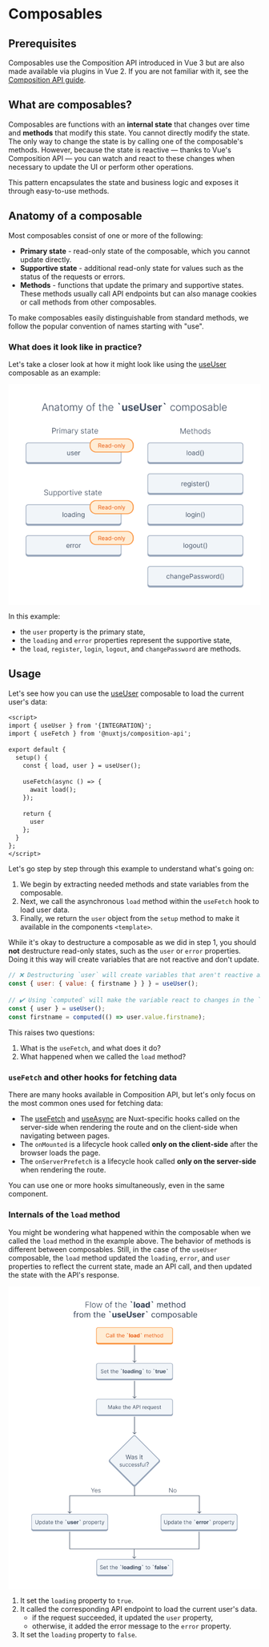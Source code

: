 # Composables

## Prerequisites

Composables use the Composition API introduced in Vue 3 but are also made available via plugins in Vue 2. If you are not familiar with it, see the [Composition API guide](/composition/composition-api.html).

## What are composables?

Composables are functions with an **internal state** that changes over time and **methods** that modify this state. You cannot directly modify the state. The only way to change the state is by calling one of the composable's methods. However, because the state is reactive — thanks to Vue's Composition API — you can watch and react to these changes when necessary to update the UI or perform other operations.

This pattern encapsulates the state and business logic and exposes it through easy-to-use methods.

## Anatomy of a composable

Most composables consist of one or more of the following:

- **Primary state** - read-only state of the composable, which you cannot update directly.
- **Supportive state** - additional read-only state for values such as the status of the requests or errors.
- **Methods** - functions that update the primary and supportive states. These methods usually call API endpoints but can also manage cookies or call methods from other composables.

To make composables easily distinguishable from standard methods, we follow the popular convention of names starting with "use".

### What does it look like in practice?

Let's take a closer look at how it might look like using the [useUser](/reference/api/core.useuser.html) composable as an example:

<img
  src="../images/useUser-composable-anatomy.png"
  alt="Anatomy of the useUser composable"
  style="display: block; margin: 0 auto;">

In this example:

- the `user` property is the primary state,
- the `loading` and `error` properties represent the supportive state,
- the `load`, `register`, `login`, `logout`, and `changePassword` are methods.

## Usage

Let's see how you can use the [useUser](/reference/api/core.useuser.html) composable to load the current user's data:

```vue
<script>
import { useUser } from '{INTEGRATION}';
import { useFetch } from '@nuxtjs/composition-api';

export default {
  setup() {
    const { load, user } = useUser();

    useFetch(async () => {
      await load();
    });

    return {
      user
    };
  }
};
</script>
```

Let's go step by step through this example to understand what's going on:

1. We begin by extracting needed methods and state variables from the composable.
2. Next, we call the asynchronous `load` method within the `useFetch` hook to load user data.
3. Finally, we return the `user` object from the `setup` method to make it available in the components `<template>`.

While it's okay to destructure a composable as we did in step 1, you should **not** destructure read-only states, such as the `user` or `error` properties. Doing it this way will create variables that are not reactive and don't update.

```javascript
// ❌ Destructuring `user` will create variables that aren't reactive and don't update
const { user: { value: { firstname } } } = useUser();

// ✔️ Using `computed` will make the variable react to changes in the `user` object
const { user } = useUser();
const firstname = computed(() => user.value.firstname);
```

This raises two questions:

1. What is the `useFetch`, and what does it do?
2. What happened when we called the `load` method?

### `useFetch` and other hooks for fetching data

There are many hooks available in Composition API, but let's only focus on the most common ones used for fetching data:

- The [useFetch](https://composition-api.nuxtjs.org/lifecycle/usefetch/) and [useAsync](https://composition-api.nuxtjs.org/API/useAsync) are Nuxt-specific hooks called on the server-side when rendering the route and on the client-side when navigating between pages.
- The `onMounted` is a lifecycle hook called **only on the client-side** after the browser loads the page.
- The `onServerPrefetch` is a lifecycle hook called **only on the server-side** when rendering the route.

You can use one or more hooks simultaneously, even in the same component.

### Internals of the `load` method

You might be wondering what happened within the composable when we called the `load` method in the example above. The behavior of methods is different between composables. Still, in the case of the `useUser` composable, the `load` method updated the `loading`, `error`, and `user` properties to reflect the current state, made an API call, and then updated the state with the API's response.

<img
  src="../images/useUser-load-flow.png"
  alt="Flow of the load method from the useUser composable"
  style="display: block; margin: 0 auto;">

1. It set the `loading` property to `true`.
2. It called the corresponding API endpoint to load the current user's data.
   - if the request succeeded, it updated the `user` property,
   - otherwise, it added the error message to the `error` property.
3. It set the `loading` property to `false`.
